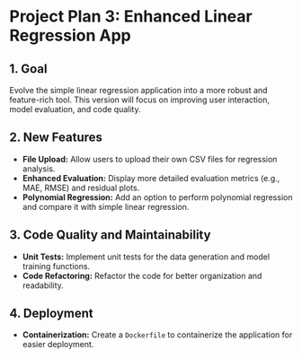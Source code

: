 # Project Plan 3: Enhanced Linear Regression App

## 1. Goal
Evolve the simple linear regression application into a more robust and feature-rich tool. This version will focus on improving user interaction, model evaluation, and code quality.

## 2. New Features
-   **File Upload:** Allow users to upload their own CSV files for regression analysis.
-   **Enhanced Evaluation:** Display more detailed evaluation metrics (e.g., MAE, RMSE) and residual plots.
-   **Polynomial Regression:** Add an option to perform polynomial regression and compare it with simple linear regression.

## 3. Code Quality and Maintainability
-   **Unit Tests:** Implement unit tests for the data generation and model training functions.
-   **Code Refactoring:** Refactor the code for better organization and readability.

## 4. Deployment
-   **Containerization:** Create a `Dockerfile` to containerize the application for easier deployment.
